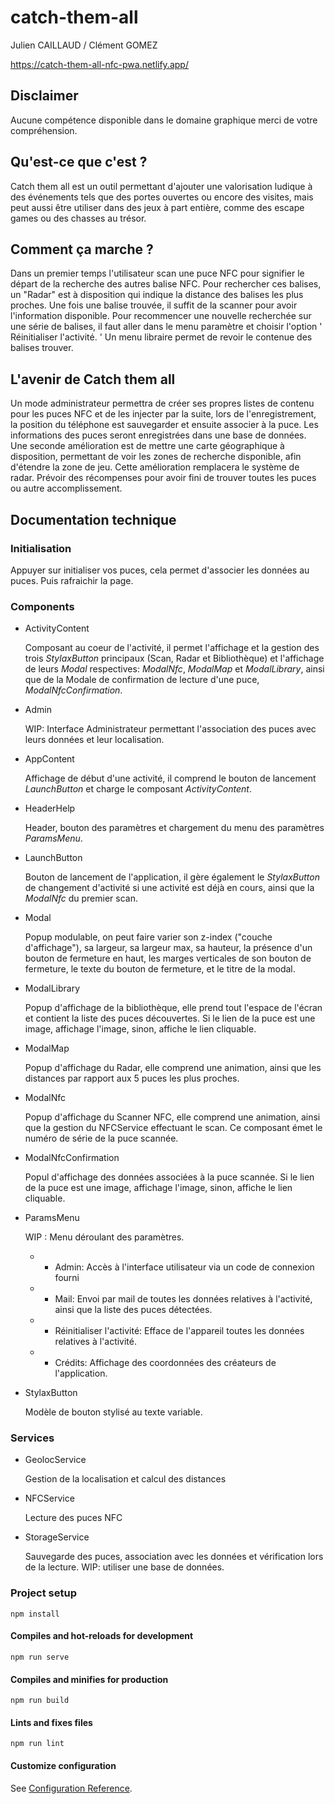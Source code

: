 # catch-them-all

Julien CAILLAUD / Clément GOMEZ

https://catch-them-all-nfc-pwa.netlify.app/

## Disclaimer 

Aucune compétence disponible dans le domaine graphique merci de votre compréhension.

## Qu'est-ce que c'est ?

Catch them all est un outil permettant d'ajouter une valorisation ludique à des événements tels que des portes ouvertes ou encore des visites, mais peut aussi être utiliser dans des jeux à part entière, comme des escape games ou des chasses au trésor.

## Comment ça marche ?

Dans un premier temps l'utilisateur scan une puce NFC pour signifier le départ de la recherche des autres balise NFC.
Pour rechercher ces balises, un "Radar" est à disposition qui indique la distance des balises les plus proches.
Une fois une balise trouvée, il suffit de la scanner pour avoir l'information disponible.
Pour recommencer une nouvelle recherchée sur une série de balises, il faut aller dans le menu paramètre et choisir l'option ' Réinitialiser l'activité. '
Un menu libraire permet de revoir le contenue des balises trouver.

## L'avenir de Catch them all

Un mode administrateur permettra de créer ses propres listes de contenu pour les puces NFC et de les injecter par la suite, lors de l'enregistrement, la position du téléphone est sauvegarder et ensuite associer à la puce. Les informations des puces seront enregistrées dans une base de données.
Une seconde amélioration est de mettre une carte géographique à disposition, permettant de voir les zones de recherche disponible, afin d'étendre la zone de jeu. Cette amélioration remplacera le système de radar.
Prévoir des récompenses pour avoir fini de trouver toutes les puces ou autre accomplissement.


## Documentation technique

### Initialisation 

Appuyer sur initialiser vos puces, cela permet d'associer les données au puces. Puis rafraichir la page.

### Components

- ActivityContent

    Composant au coeur de l'activité, il permet l'affichage et la gestion des trois *StylaxButton* principaux (Scan, Radar et Bibliothèque) et l'affichage de leurs *Modal* respectives: *ModalNfc*, *ModalMap* et *ModalLibrary*, ainsi que de la Modale de confirmation de lecture d'une puce, *ModalNfcConfirmation*.

- Admin

    WIP: Interface Administrateur permettant l'association des puces avec leurs données et leur localisation.

- AppContent

    Affichage de début d'une activité, il comprend le bouton de lancement *LaunchButton* et charge le composant *ActivityContent*.

- HeaderHelp

    Header, bouton des paramètres et chargement du menu des paramètres *ParamsMenu*.

- LaunchButton

    Bouton de lancement de l'application, il gère également le *StylaxButton* de changement d'activité si une activité est déjà en cours, ainsi que la *ModalNfc* du premier scan.

- Modal

    Popup modulable, on peut faire varier son z-index ("couche d'affichage"), sa largeur, sa largeur max, sa hauteur, la présence d'un bouton de fermeture en haut, les marges verticales de son bouton de fermeture, le texte du bouton de fermeture, et le titre de la modal.

- ModalLibrary

    Popup d'affichage de la bibliothèque, elle prend tout l'espace de l'écran et contient la liste des puces découvertes. Si le lien de la puce est une image, affichage l'image, sinon, affiche le lien cliquable.

- ModalMap

    Popup d'affichage du Radar, elle comprend une animation, ainsi que les distances par rapport aux 5 puces les plus proches.

- ModalNfc

    Popup d'affichage du Scanner NFC, elle comprend une animation, ainsi que la gestion du NFCService effectuant le scan. Ce composant émet le numéro de série de la puce scannée.

- ModalNfcConfirmation

    Popul d'affichage des données associées à la puce scannée. Si le lien de la puce est une image, affichage l'image, sinon, affiche le lien cliquable.

- ParamsMenu

    WIP : Menu déroulant des paramètres.
    - - Admin: Accès à l'interface utilisateur via un code de connexion fourni
    - - Mail: Envoi par mail de toutes les données relatives à l'activité, ainsi que la liste des puces détectées.
    - - Réinitialiser l'activité: Efface de l'appareil toutes les données relatives à l'activité.
    - - Crédits: Affichage des coordonnées des créateurs de l'application.

- StylaxButton

    Modèle de bouton stylisé au texte variable.

### Services

- GeolocService

    Gestion de la localisation et calcul des distances

- NFCService

    Lecture des puces NFC

- StorageService

    Sauvegarde des puces, association avec les données et vérification lors de la lecture.
    WIP: utiliser une base de données.

### Project setup
```
npm install
```

#### Compiles and hot-reloads for development
```
npm run serve
```

#### Compiles and minifies for production
```
npm run build
```

#### Lints and fixes files
```
npm run lint
```

#### Customize configuration
See [Configuration Reference](https://cli.vuejs.org/config/).
